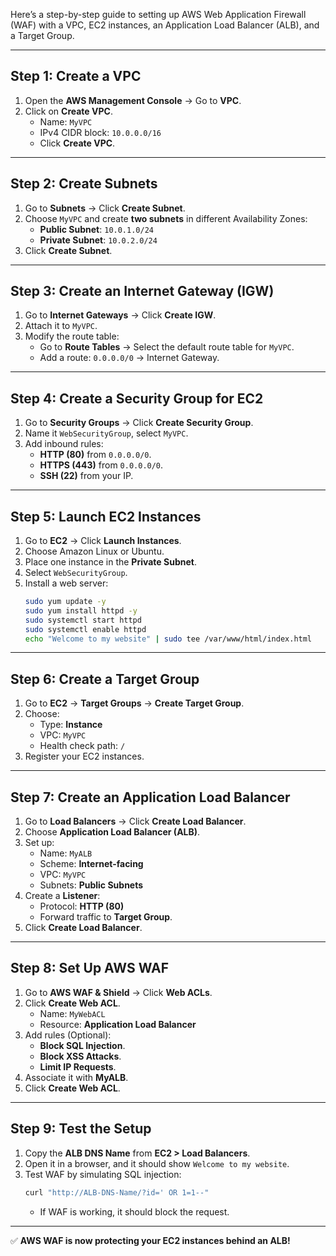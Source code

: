 Here’s a step-by-step guide to setting up AWS Web Application Firewall (WAF) with a VPC, EC2 instances, an Application Load Balancer (ALB), and a Target Group.

---

## **Step 1: Create a VPC**
1. Open the **AWS Management Console** → Go to **VPC**.
2. Click on **Create VPC**.
   - Name: `MyVPC`
   - IPv4 CIDR block: `10.0.0.0/16`
   - Click **Create VPC**.

---

## **Step 2: Create Subnets**
1. Go to **Subnets** → Click **Create Subnet**.
2. Choose `MyVPC` and create **two subnets** in different Availability Zones:
   - **Public Subnet**: `10.0.1.0/24`
   - **Private Subnet**: `10.0.2.0/24`
3. Click **Create Subnet**.

---

## **Step 3: Create an Internet Gateway (IGW)**
1. Go to **Internet Gateways** → Click **Create IGW**.
2. Attach it to `MyVPC`.
3. Modify the route table:
   - Go to **Route Tables** → Select the default route table for `MyVPC`.
   - Add a route: `0.0.0.0/0` → Internet Gateway.

---

## **Step 4: Create a Security Group for EC2**
1. Go to **Security Groups** → Click **Create Security Group**.
2. Name it `WebSecurityGroup`, select `MyVPC`.
3. Add inbound rules:
   - **HTTP (80)** from `0.0.0.0/0`.
   - **HTTPS (443)** from `0.0.0.0/0`.
   - **SSH (22)** from your IP.

---

## **Step 5: Launch EC2 Instances**
1. Go to **EC2** → Click **Launch Instances**.
2. Choose Amazon Linux or Ubuntu.
3. Place one instance in the **Private Subnet**.
4. Select `WebSecurityGroup`.
5. Install a web server:
   ```sh
   sudo yum update -y
   sudo yum install httpd -y
   sudo systemctl start httpd
   sudo systemctl enable httpd
   echo "Welcome to my website" | sudo tee /var/www/html/index.html
   ```

---

## **Step 6: Create a Target Group**
1. Go to **EC2** → **Target Groups** → **Create Target Group**.
2. Choose:
   - Type: **Instance**
   - VPC: `MyVPC`
   - Health check path: `/`
3. Register your EC2 instances.

---

## **Step 7: Create an Application Load Balancer**
1. Go to **Load Balancers** → Click **Create Load Balancer**.
2. Choose **Application Load Balancer (ALB)**.
3. Set up:
   - Name: `MyALB`
   - Scheme: **Internet-facing**
   - VPC: `MyVPC`
   - Subnets: **Public Subnets**
4. Create a **Listener**:
   - Protocol: **HTTP (80)**
   - Forward traffic to **Target Group**.
5. Click **Create Load Balancer**.

---

## **Step 8: Set Up AWS WAF**
1. Go to **AWS WAF & Shield** → Click **Web ACLs**.
2. Click **Create Web ACL**.
   - Name: `MyWebACL`
   - Resource: **Application Load Balancer**
3. Add rules (Optional):
   - **Block SQL Injection**.
   - **Block XSS Attacks**.
   - **Limit IP Requests**.
4. Associate it with **MyALB**.
5. Click **Create Web ACL**.

---

## **Step 9: Test the Setup**
1. Copy the **ALB DNS Name** from **EC2 > Load Balancers**.
2. Open it in a browser, and it should show `Welcome to my website`.
3. Test WAF by simulating SQL injection:
   ```sh
   curl "http://ALB-DNS-Name/?id=' OR 1=1--"
   ```
   - If WAF is working, it should block the request.

---

✅ **AWS WAF is now protecting your EC2 instances behind an ALB!** 